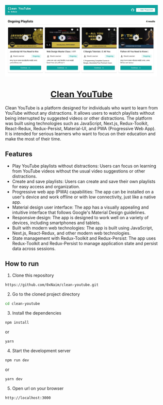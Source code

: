 <!-- PROJECT COVER IMAGE -->
<div align='center'>
  <img src='https://raw.githubusercontent.com/0xNaim/clean-youtube/main/public/clean-youtube.jpg' />
  <h1 align='center'><a href='https://clean-youtube-mocha.vercel.app/' target='_blank'>Clean YouTube</a></h1>
</div>

<!-- PROJECT DESCRIPTIONS -->
<p>
 Clean YouTube is a platform designed for individuals who want to learn from YouTube without any distractions. It allows users to watch playlists without being interrupted by suggested videos or other distractions. The platform was built using technologies such as JavaScript, Next.js, Redux-Toolkit, React-Redux, Redux-Persist, Material-UI, and PWA (Progressive Web App). It is intended for serious learners who want to focus on their education and make the most of their time.
</p>

<!-- FEATURES -->
## Features
  * Play YouTube playlists without distractions: Users can focus on learning from YouTube videos without the usual video suggestions or other distractions.
  * Create and save playlists: Users can create and save their own playlists for easy access and organization.
  * Progressive web app (PWA) capabilities: The app can be installed on a user's device and work offline or with low connectivity, just like a native app.
  * Material design user interface: The app has a visually appealing and intuitive interface that follows Google's Material Design guidelines.
  * Responsive design: The app is designed to work well on a variety of devices, including smartphones and tablets.
  * Built with modern web technologies: The app is built using JavaScript, Next.js, React-Redux, and other modern web technologies.
  * State management with Redux-Toolkit and Redux-Persist: The app uses Redux-Toolkit and Redux-Persist to manage application state and persist data across sessions.

<!-- HOW TO RUN -->
## How to run

1. Clone this repository
```sh
https://github.com/0xNaim/clean-youtube.git
```

2. Go to the cloned project directory
```sh
cd clean-youtube
```

3. Install the dependencies
```sh
npm install
```
or
```sh
yarn
```

4. Start the development server
```sh
npm run dev
```
or
```sh
yarn dev
```

5. Open url on your browser
```sh
http://localhost:3000
```
